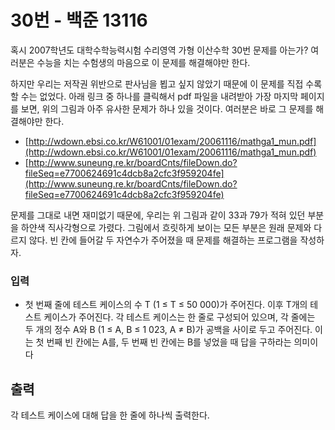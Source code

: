 # 30번 - 백준 13116
혹시 2007학년도 대학수학능력시험 수리영역 가형 이산수학 30번 문제를 아는가? 여러분은 수능을 치는 수험생의 마음으로 이 문제를 해결해야만 한다.

하지만 우리는 저작권 위반으로 판사님을 뵙고 싶지 않았기 때문에 이 문제를 직접 수록할 수는 없었다. 아래 링크 중 하나를 클릭해서 pdf 파일을 내려받아 가장 마지막 페이지를 보면, 위의 그림과 아주 유사한 문제가 하나 있을 것이다. 여러분은 바로 그 문제를 해결해야만 한다.

- [http://wdown.ebsi.co.kr/W61001/01exam/20061116/mathga1_mun.pdf](http://wdown.ebsi.co.kr/W61001/01exam/20061116/mathga1_mun.pdf)
- [http://www.suneung.re.kr/boardCnts/fileDown.do?fileSeq=e7700624691c4dcb8a2cfc3f959204fe](http://www.suneung.re.kr/boardCnts/fileDown.do?fileSeq=e7700624691c4dcb8a2cfc3f959204fe)

문제를 그대로 내면 재미없기 때문에, 우리는 위 그림과 같이 33과 79가 적혀 있던 부분을 하얀색 직사각형으로 가렸다. 그림에서 흐릿하게 보이는 모든 부분은 원래 문제와 다르지 않다.
빈 칸에 들어갈 두 자연수가 주어졌을 때 문제를 해결하는 프로그램을 작성하자.

### 입력
- 첫 번째 줄에 테스트 케이스의 수 T (1 ≤ T ≤ 50 000)가 주어진다. 이후 T개의 테스트 케이스가 주어진다. 각 테스트 케이스는 한 줄로 구성되어 있으며, 각 줄에는 두 개의 정수 A와 B (1 ≤ A, B ≤ 1 023, A ≠ B)가 공백을 사이로 두고 주어진다. 이는 첫 번째 빈 칸에는 A를, 두 번째 빈 칸에는 B를 넣었을 때 답을 구하라는 의미이다

## 출력

각 테스트 케이스에 대해 답을 한 줄에 하나씩 출력한다.